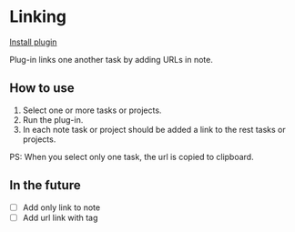 # Linking

[Install plugin](omnifocus:///omnijs-install?path=https://github.com/mmaer/omnifocus-scripts/raw/update_readme/scripts/linking/linking.omnifocusjs.zip)

Plug-in links one another task by adding URLs in note.

## How to use
1. Select one or more tasks or projects.
2. Run the plug-in.
3. In each note task or project should be added a link to the rest tasks or projects.

PS: When you select only one task, the url is copied to clipboard.

## In the future

- [ ] Add only link to note
- [ ] Add url link with tag
